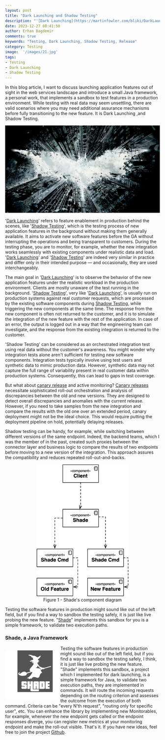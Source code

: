 ```yaml
---
layout: post
title: "Dark Launching and Shadow Testing"
description: "'[Dark Launching](https://martinfowler.com/bliki/DarkLaunching.html)' refers to feature enablement in production behind the scenes, like 'Shadow Testing', which is the testing process of new application features in the background without making them generally available."
date: 2023-12-27 08:41:50
author: Erhan Bagdemir
comments: true
keywords: "Testing, Dark Launching, Shadow Testing, Release"
category: Testing
image:  '/images/21.jpg'
tags:
- Testing
- Dark Launching
- Shadow Testing
---
```


In this blog article, I want to discuss launching application features out of sight in the web services landscape and introduce a small Java framework, a personal work, that implements a sandbox to test features in a production environment. While testing with real data may seem unsettling, there are valid scenarios where you may need additional assurance mechanisms before fully transitioning to the new feature. It is Dark Launching ,and Shadow Testing.

<img src="/assets/dark_knight.webp" />

'[Dark Launching](https://martinfowler.com/bliki/DarkLaunching.html)' refers to feature enablement in production behind the scenes, like '[Shadow Testing](https://microsoft.github.io/code-with-engineering-playbook/automated-testing/shadow-testing/)', which is the testing process of new application features in the background without making them generally available. It aims to activate new software features before the GA without interrupting the operations and being transparent to customers. During the testing phase, you are to monitor, for example, whether the new integration works seamlessly with existing components under realistic data and load. '[Dark Launching](https://martinfowler.com/bliki/DarkLaunching.html)' and '[Shadow Testing](https://microsoft.github.io/code-with-engineering-playbook/automated-testing/shadow-testing/)' are indeed very similar in practice and differ only in their intended purpose — and occasionally, they are used interchangeably. 

The main goal in '[Dark Launching](https://martinfowler.com/bliki/DarkLaunching.html)' is to observe the behavior of the new application features under the realistic workload in the production environment. Clients are mostly unaware of the test running in the background. '[Shadow Testing](https://microsoft.github.io/code-with-engineering-playbook/automated-testing/shadow-testing/)', very like '[Dark Launching](https://martinfowler.com/bliki/DarkLaunching.html)', is usually run on production systems against real customer requests, which are processed by the existing software components during [Shadow Testing](https://microsoft.github.io/code-with-engineering-playbook/automated-testing/shadow-testing/), while triggering the new components at the same time. The response from the new component is often not returned to the customer, and it is to simulate the integration of the new feature with the rest of the application. In case of an error, the output is logged out in a way that the engineering team can investigate, and the response from the existing integration is returned to the customer.

'Shadow Testing' can be considered as an orchestrated integration test using real data without the customer's awareness. You might wonder why integration tests alone aren't sufficient for testing new software components. Integration tests typically involve using test users and synthetic data to mimic production data. However, synthetic data may not capture the full range of variability present in real customer data within production systems. Consequently, this can lead to gaps in test coverage.

But what about [canary release](https://martinfowler.com/bliki/CanaryRelease.html) and active monitoring? [Canary releases](https://martinfowler.com/bliki/CanaryRelease.html) necessitate sophisticated roll-out orchestration and analysis of discrepancies between the old and new versions. They are designed to detect overall discrepancies and anomalies with the current release. However, if you need to take samples from the new integration and compare the results with the old one over an extended period, canary deployment might not be the ideal choice. This would require putting the deployment pipeline on hold, potentially delaying releases.

Shadow testing can be handy, for example, while switching between different versions of the same endpoint. Indeed, the backend teams, which I was the member of in the past, created such proxies between the connector layer and business logic to compare the results of two endpoints before moving to a new version of the integration. This approach assures the compatibility and reduces repeated roll-out-and-backs.

<p align="center">
  <img src="/assets/shade-components.png" width="300"/><br/>
  Figure 1 - Shade's component diagram
</p>

Testing the software features in production might sound like out of the left field, but if you find a way to sandbox the testing safely, it is just like live probing the new feature. "[Shade](https://github.com/reevik/shade)" implements this sandbox for you is a simple framework, to validate two execution paths.

### Shade, a Java Framework
<div>
    <div style="float: left; padding-top:15px"><img src="/assets/shade-logo.png" width=180 /></div>
    <div>
   Testing the software features in production might sound like out of the left field, but if you find a way to sandbox the testing safely, I think, it is just like live probing the new feature. "Shade" implements this sandbox, a project which I implemented for dark launching, is a simple framework for Java, to validate two execution paths, they are implemented in commands. It will route the incoming requests depending on the routing criterion and assesses the outcome from the execution of both command. Criteria can be "every N'th request", "routing only for specific user", etc. You can enhance the library by implementing new Monitorables, for example, whenever the new endpoint gets called or the endpoint responses diverge, you can register new metrics at your monitoring endpoint and make the roll-out visible. That's it. If you have new ideas, feel free to join the project <a href="https://github.com/reevik/shade">Github</a>.
    </div>
</div>


